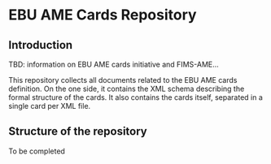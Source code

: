 EBU AME Cards Repository
==============

Introduction
--------------
TBD: information on EBU AME cards initiative and FIMS-AME...

This repository collects all documents related to the EBU AME cards definition. On the one side, it contains the XML schema describing the formal structure of the cards. It also contains the cards itself, separated in a single card per XML file.

Structure of the repository
--------------
To be completed
